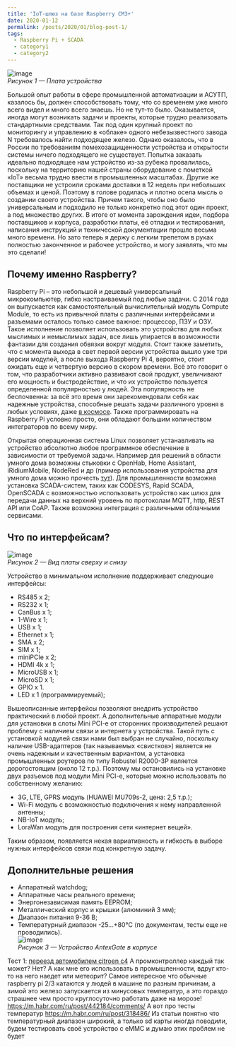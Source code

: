 ```yaml
---
title: 'IoT-шлюз на базе Raspberry CM3+'
date: 2020-01-12
permalink: /posts/2020/01/blog-post-1/
tags:
  - Raspberry Pi + SCADA
  - category1
  - category2
---
```


![image](https://habrastorage.org/webt/na/fw/pp/nafwppo79vs_qfez0shxz_uwadq.png)  
_Рисунок 1 — Плата устройства_  

Большой опыт работы в сфере промышленной автоматизации и АСУТП, казалось бы, должен способствовать тому, что со временем уже много всего видел и много всего знаешь. Но не тут-то было. Оказывается, иногда могут возникать задачи и проекты, которые трудно реализовать стандартными средствами. Так под один крупный проект по мониторингу и управлению в «облаке» одного небезызвестного завода N требовалось найти подходящее железо. Однако оказалось, что в России по требованиям помехозащищенности устройства и открытости системы ничего подходящего не существует. Попытка заказать идеально подходящее нам устройство из-за рубежа провалилась, поскольку на территорию нашей страны оборудование с пометкой «IoT» весьма трудно ввести в промышленных масштабах. Другие же поставщики не устроили сроками доставки в 12 недель при небольших объемах и ценой. Поэтому в голове родилась и плотно осела мысль о создании своего устройства. Причем такого, чтобы оно было универсальным и подходило не только конкретно под этот один проект, а под множество других. В итоге от момента зарождения идеи, подбора поставщиков и корпуса, разработки платы, её отладки и тестирования, написания инструкций и технической документации прошло весьма много времени. Но зато теперь я держу с легким трепетом в руках полностью законченное и рабочее устройство, и могу заявлять, что мы это сделали!   

## Почему именно Raspberry?  

Raspberry Pi – это небольшой и дешевый универсальный микрокомпьютер, гибко настраиваемый под любые задачи. С 2014 года он выпускается как самостоятельный вычислительный модуль Compute Module, то есть из привычной платы с различными интерфейсами и разъемами осталось только самое важное: процессор, ПЗУ и ОЗУ. Такое исполнение позволяет использовать это устройство для любых мыслимых и немыслимых задач, все лишь упирается в возможности фантазии для создания обвязки вокруг модуля. Стоит также заметить, что с момента выхода в свет первой версии устройства вышло уже три версии модулей, а после выхода Raspberry Pi 4, вероятно, стоит ожидать еще и четвертую версию в скором времени. Всё это говорит о том, что разработчики активно развивают свой продукт, увеличивают его мощность и быстродействие, и что их устройство пользуется определенной популярностью у людей. Эта популярность не беспочвенна: за всё это время они зарекомендовали себя как надежные устройства, способные решать задачи различного уровня в любых условиях, даже [в космосе](https://www.raspberrypi.org/blog/compute-module-cubesats/). Также программировать на Raspberry Pi условно просто, они обладают большим количеством интеграторов по всему миру.  

Открытая операционная система Linux позволяет устанавливать на устройство абсолютно любое программное обеспечение в зависимости от требуемой задачи. Например для решений в области умного дома возможны стыковки с OpenHab, Home Assistant, iRidiumMobile, NodeRed и др (пример использования устройства для умного дома можно прочесть [тут](https://habr.com/ru/post/476540/)). Для промышленности возможна установка SCADA-систем, таких как CODESYS, Rapid SCADA, OpenSCADA с возможностью использовать устройство как шлюз для передачи данных на верхний уровень по протоколам MQTT, http, REST API или CoAP. Также возможна интеграция с различными облачными сервисами.   

## Что по интерфейсам?   
![image](https://habrastorage.org/webt/np/b9/-9/npb9-9acanfyrurx6lpcvb2oxhm.png)  
_Рисунок 2 — Вид платы сверху и снизу_  

Устройство в минимальном исполнение поддерживает следующие интерфейсы:  

* RS485 х 2;
* RS232 х 1;
* CanBus х 1;
* 1-Wire х 1;
* USB х 1;
* Ethernet х 1;
* SMA x 2;
* SIM х 1;
* miniPCIe х 2;
* HDMI 4k х 1;
* MicroUSB х 1;
* MicroSD х 1;
* GPIO х 1.
* LED х 1 (программируемый);  

Вышеописанные интерфейсы позволяют внедрить устройство практический в любой проект. А дополнительные аппаратные модули для установки в слоты Mini PCI-e от сторонних производителей решают проблему с наличием связи и интернета у устройства. Такой путь с установкой модулей связи нами был выбран не случайно, поскольку наличие USB-адаптеров (так называемых «свистков») является не очень надежным и качественным вариантом, а установка промышленных роутеров по типу Robustel R2000-3P является дорогостоящим (около 12 т.р.). Поэтому мы остановились на установке двух разъемов под модули Mini PCI-e, которые можно использовать по собственному желанию:  

* 3G, LTE, GPRS модуль (HUAWEI MU709s-2, цена: 2,5 т.р.);
* Wi-Fi модуль с возможностью подключения к нему направленной антенны;
* NB-IoT модуль;
* LoraWan модуль для построения сети «интернет вещей».  

Таким образом, появляется некая вариативность и гибкость в выборе нужных интерфейсов связи под конкретную задачу.   

## Дополнительные решения  

* Аппаратный watchdog;
* Аппаратные часы реального времени;
* Энергонезависимая память EEPROM;
* Металлический корпус и крышки (алюминий 3 мм);
* Диапазон питания 9-36 В;
* Температурный диапазон -25...+80°C (по документам, тесты еще не проводились).  
![image](https://habrastorage.org/webt/-r/hb/wi/-rhbwifcalovm_w_f6lh9pdto54.png)  
_Рисунок 3 — Устройство AntexGate в корпусе_


Тест 1: [переезд автомобилем citroen c4](https://youtu.be/T5-YV9TVVHA)
А промконтроллер каждый так может? Нет? А как мне его использовать в промышленности, вдруг кто-то на него наедет или метеорит?
Самое интересное что обычные raspberry pi 2/3 катаются у людей в машине по разным причинам, а зимой это железо запускается из минусовых температур, а это гораздо страшнее чем просто круглосуточно работать даже на морозе!
https://m.habr.com/ru/post/442184/comments/
А вот про тесты температур
https://m.habr.com/ru/post/318486/
Из статьи понятно что температурный диапазон широкий, а только sd карты иногда поводили, будем тестировать своё устройство с eMMC и думаю этих проблем не будет
